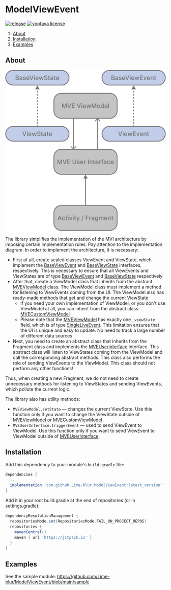 # ModelViewEvent

[![release](https://jitpack.io/v/Lime-blur/ModelViewEvent.svg)](https://github.com/Lime-blur/ModelViewEvent/releases/latest)
[![yoptava license](https://img.shields.io/github/license/Lime-blur/ModelViewEvent)](https://github.com/Lime-blur/ModelViewEvent/blob/main/LICENSE)

1. [About](https://github.com/Lime-blur/ModelViewEvent?tab=readme-ov-file#About)
2. [Installation](https://github.com/Lime-blur/ModelViewEvent?tab=readme-ov-file#Installation)
3. [Examples](https://github.com/Lime-blur/ModelViewEvent?tab=readme-ov-file#Examples)

## About

<a href="https://github.com/Lime-blur/ModelViewEvent/">
  <p align="center">
    <img src="https://github.com/Lime-blur/ModelViewEvent/blob/main/images/architecture.png" width="512">
  </p>
</a>

The library simplifies the implementation of the MVI architecture by imposing certain implementation rules.
Pay attention to the implementation diagram. In order to implement the architecture, it is necessary:
- First of all, create sealed classes ViewEvent and ViewState, which implement the [BaseViewEvent](https://github.com/Lime-blur/ModelViewEvent/blob/main/modelviewevent/src/main/java/ru/limedev/modelviewevent/base/BaseViewEvent.kt) and [BaseViewState](https://github.com/Lime-blur/ModelViewEvent/blob/main/modelviewevent/src/main/java/ru/limedev/modelviewevent/base/BaseViewState.kt) interfaces, respectively. This is necessary to ensure that all ViewEvents and ViewStates are of type [BaseViewEvent](https://github.com/Lime-blur/ModelViewEvent/blob/main/modelviewevent/src/main/java/ru/limedev/modelviewevent/base/BaseViewEvent.kt) and [BaseViewState](https://github.com/Lime-blur/ModelViewEvent/blob/main/modelviewevent/src/main/java/ru/limedev/modelviewevent/base/BaseViewState.kt) respectively
- After that, create a ViewModel class that inherits from the abstract [MVEViewModel](https://github.com/Lime-blur/ModelViewEvent/blob/main/modelviewevent/src/main/java/ru/limedev/modelviewevent/viewmodel/MVEViewModel.kt) class. The ViewModel class must implement a method for listening to ViewEvents coming from the UI. The ViewModel also has ready-made methods that get and change the current ViewState
  - If you need your own implementation of ViewModel, or you don't use ViewModel at all, you can inherit from the abstract class [MVECustomViewModel](https://github.com/Lime-blur/ModelViewEvent/blob/main/modelviewevent/src/main/java/ru/limedev/modelviewevent/viewmodel/MVECustomViewModel.kt)
  - Please note that the [MVEViewModel](https://github.com/Lime-blur/ModelViewEvent/blob/main/modelviewevent/src/main/java/ru/limedev/modelviewevent/viewmodel/MVEViewModel.kt) has exactly one `_viewState` field, which is of type [SingleLiveEvent](https://github.com/Lime-blur/ModelViewEvent/blob/main/modelviewevent/src/main/java/ru/limedev/modelviewevent/lifecycle/SingleLiveEvent.kt). This limitation ensures that the UI is unique and easy to update. No need to track a large number of different data sources
- Next, you need to create an abstract class that inherits from the Fragment class and implements the [MVEUserInterface](https://github.com/Lime-blur/ModelViewEvent/blob/main/modelviewevent/src/main/java/ru/limedev/modelviewevent/ui/MVEUserInterface.kt) interface. This abstract class will listen to ViewStates coming from the ViewModel and call the corresponding abstract methods. This class also performs the role of sending ViewEvents to the ViewModel. This class should not perform any other functions!

Thus, when creating a new Fragment, we do not need to create unnecessary methods for listening to ViewStates and sending ViewEvents, which pollute the current logic.

The library also has utility methods:
- `MVEViewModel.setState` — changes the current ViewState. Use this function only if you want to change the ViewState outside of [MVEViewModel](https://github.com/Lime-blur/ModelViewEvent/blob/main/modelviewevent/src/main/java/ru/limedev/modelviewevent/viewmodel/MVEViewModel.kt) or [MVECustomViewModel](https://github.com/Lime-blur/ModelViewEvent/blob/main/modelviewevent/src/main/java/ru/limedev/modelviewevent/viewmodel/MVECustomViewModel.kt)
- `MVEUserInterface.triggerEvent` — used to send ViewEvent to ViewModel. Use this function only if you want to send ViewEvent to ViewModel outside of [MVEUserInterface](https://github.com/Lime-blur/ModelViewEvent/blob/main/modelviewevent/src/main/java/ru/limedev/modelviewevent/ui/MVEUserInterface.kt)

## Installation

Add this dependency to your module's `build.gradle` file:

```gradle
dependencies {
  ..
  implementation 'com.github.Lime-blur:ModelViewEvent:latest_version'
}
```

Add it in your root build.gradle at the end of repositories (or in settings.gradle):

```gradle
dependencyResolutionManagement {
  repositoriesMode.set(RepositoriesMode.FAIL_ON_PROJECT_REPOS)
  repositories {
    mavenCentral()
    maven { url 'https://jitpack.io' }
  }
}
```

## Examples

See the sample module: https://github.com/Lime-blur/ModelViewEvent/blob/main/sample
